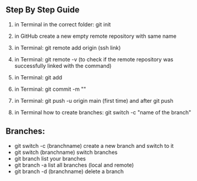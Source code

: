 ## Step By Step Guide

1. in Terminal in the correct folder: git init
2. in GitHub create a new empty remote repository with same name
3. in Terminal: git remote add origin (ssh link) <ssh link>
4. in Terminal: git remote -v (to check if the remote repository was successfully linked with the command)
5. in Terminal: git add <challenge folder name>
6. in Terminal: git commit -m "<message>"
7. in Terminal: git push -u origin main (first time) and after git push

8. in Terminal how to create branches: git switch -c "name of the branch"

## Branches:

- git switch -c (branchname) create a new branch and switch to it
- git switch (branchname) switch branches
- git branch list your branches
- git branch -a list all branches (local and remote)
- git branch -d (branchname) delete a branch
